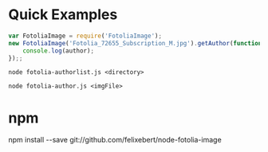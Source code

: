 # Quick Examples

```javascript
var FotoliaImage = require('FotoliaImage');
new FotoliaImage('Fotolia_72655_Subscription_M.jpg').getAuthor(function(err, author) {
	console.log(author);
});;
```

```
node fotolia-authorlist.js <directory>
```

```
node fotolia-author.js <imgFile>
```

# npm

npm install --save git://github.com/felixebert/node-fotolia-image
